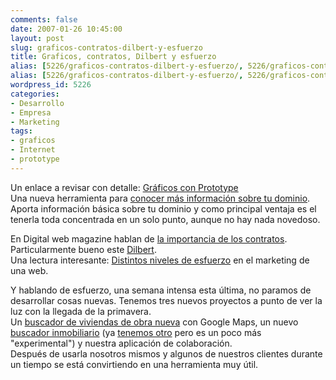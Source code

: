 ```yaml
---
comments: false
date: 2007-01-26 10:45:00
layout: post
slug: graficos-contratos-dilbert-y-esfuerzo
title: Graficos, contratos, Dilbert y esfuerzo
alias: [5226/graficos-contratos-dilbert-y-esfuerzo/, 5226/graficos-contratos-dilbert-y-esfuerzo]
alias: [5226/graficos-contratos-dilbert-y-esfuerzo/, 5226/graficos-contratos-dilbert-y-esfuerzo]
wordpress_id: 5226
categories:
- Desarrollo
- Empresa
- Marketing
tags:
- graficos
- Internet
- prototype
---
```


Un enlace a revisar con detalle: [Gráficos con Prototype](http://solutoire.com/plotr/)  
Una nueva herramienta para [conocer más información sobre tu dominio](http://www.dnscoop.com/). Aporta información básica sobre tu dominio y como principal ventaja es el tenerla toda concentrada en un solo punto, aunque no hay nada novedoso.




En Digital web magazine hablan de [la importancia de los contratos](http://www.digital-web.com/articles/web_design_contracts/).  
Particularmente bueno este [Dilbert](http://www.dilbert.com/comics/dilbert/archive/dilbert-20070125.html).  
Una lectura interesante: [Distintos niveles de esfuerzo](http://sethgodin.typepad.com/seths_blog/2007/01/levels_of_effor.html) en el marketing de una web.





Y hablando de esfuerzo, una semana intensa esta última, no paramos de desarrollar cosas nuevas.  Tenemos tres nuevos proyectos a punto de ver la luz con la llegada de la primavera.  
Un [buscador de viviendas de obra nueva](http://www.buscadorobranueva.com) con Google Maps, un nuevo [buscador inmobiliario](http://www.buscamevivienda.com) (ya [tenemos otro](http://www.buscadorinmobiliario.es) pero es un poco más "experimental") y nuestra aplicación de colaboración.  
Después de usarla nosotros mismos y algunos de nuestros clientes durante un tiempo se está convirtiendo en una herramienta muy útil.
